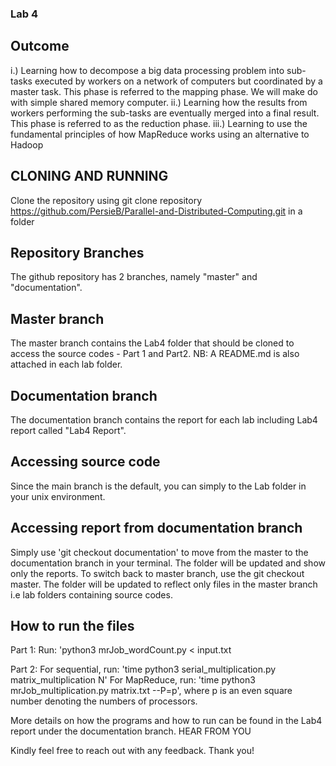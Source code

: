### Lab 4

## Outcome
i.) Learning how to decompose a big data processing problem into sub-tasks executed by
workers on a network of computers but coordinated by a master task. This phase is
referred to the mapping phase. We will make do with simple shared memory computer.
ii.) Learning how the results from workers performing the sub-tasks are eventually merged into
a final result. This phase is referred to as the reduction phase.
iii.) Learning to use the fundamental principles of how MapReduce works using an alternative
to Hadoop

## CLONING AND RUNNING

Clone the repository using git clone repository https://github.com/PersieB/Parallel-and-Distributed-Computing.git in a folder
## Repository Branches

The github repository has 2 branches, namely "master" and "documentation".
## Master branch

The master branch contains the Lab4 folder that should be cloned to access the source codes - Part 1 and Part2. NB: A README.md is also attached in each lab folder.
## Documentation branch

The documentation branch contains the report for each lab including Lab4 report called "Lab4 Report".
## Accessing source code

Since the main branch is the default, you can simply to the Lab folder in your unix environment.

## Accessing report from documentation branch

Simply use 'git checkout documentation' to move from the master to the documentation branch in your terminal. The folder will be updated and show only the reports. To switch back to master branch, use the git checkout master. The folder will be updated to reflect only files in the master branch i.e lab folders containing source codes.

## How to run the files
Part 1:
Run: 'python3 mrJob_wordCount.py < input.txt

Part 2:
For sequential, run: 'time python3 serial_multiplication.py matrix_multiplication N'
For MapReduce, run: 'time python3 mrJob_multiplication.py matrix.txt --P=p', where p is an even square number denoting the numbers of processors.

More details on how the programs and how to run can be found in the Lab4 report under the documentation branch.
HEAR FROM YOU

Kindly feel free to reach out with any feedback. Thank you!